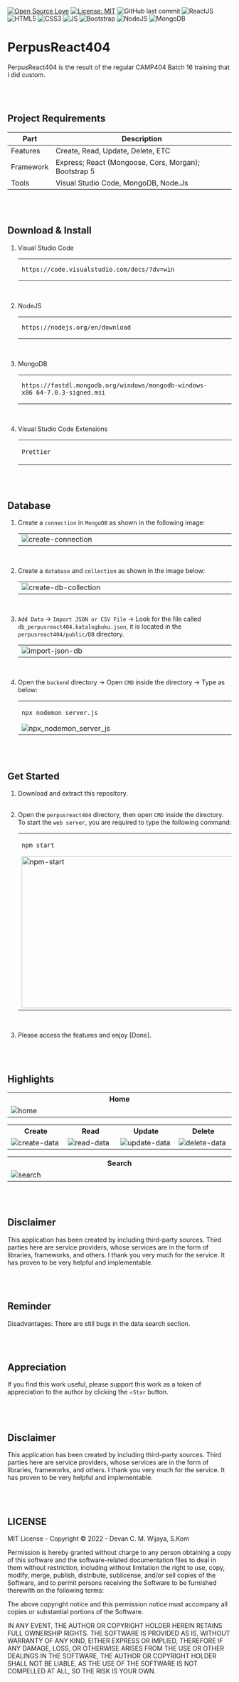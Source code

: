 [![Open Source Love](https://badges.frapsoft.com/os/v1/open-source.svg?style=flat)](https://github.com/ellerbrock/open-source-badges/)
[![License: MIT](https://img.shields.io/badge/License-MIT-blue.svg?logo=github&color=%23F7DF1E)](https://opensource.org/licenses/MIT)
![GitHub last commit](https://img.shields.io/github/last-commit/devancakra/perpusreact404)
![ReactJS](https://img.shields.io/badge/-React%20JS-darkcyan?style=flat&logo=react)
![HTML5](https://img.shields.io/badge/-HTML%205-purple.svg?&logo=html5)
![CSS3](https://img.shields.io/badge/-CSS%203-green.svg?&logo=css3)
![JS](https://img.shields.io/badge/-Javascript-brown.svg?&logo=javascript)
![Bootstrap](https://img.shields.io/badge/-Bootstrap%205-white.svg?&logo=bootstrap)
![NodeJS](https://img.shields.io/badge/-Node%20JS-light.svg?&color=9FE2BF&logo=node.js)
![MongoDB](https://img.shields.io/badge/-Mongo%20DB-darkgreen.svg?&logo=mongodb)

# PerpusReact404
<p>PerpusReact404 is the result of the regular CAMP404 Batch 16 training that I did custom.</p>

<br><br>

## Project Requirements
| Part | Description |
| --- | --- |
| Features | Create, Read, Update, Delete, ETC |
| Framework | Express; React (Mongoose, Cors, Morgan); Bootstrap 5 |
| Tools | Visual Studio Code, MongoDB, Node.Js |

<br><br>

## Download & Install
1. Visual Studio Code

   <table><tr><td width="810">
   
   ```
   https://code.visualstudio.com/docs/?dv=win
   ```

   </td></tr></table><br>
   
2. NodeJS

   <table><tr><td width="810">
   
   ```
   https://nodejs.org/en/download
   ```

   </td></tr></table><br>
   
3. MongoDB

   <table><tr><td width="810">
      
   ```
   https://fastdl.mongodb.org/windows/mongodb-windows-x86_64-7.0.3-signed.msi
   ```

   </td></tr></table><br>
   
4. Visual Studio Code Extensions

   <table><tr><td width="810">

   ``` Prettier ```   

   </td></tr></table>

<br><br>

## Database
1. Create a ``` connection ``` in ``` MongoDB ``` as shown in the following image:
   
   <table><tr><td width="810">   
      <img src="https://github.com/devancakra/perpusreact404/assets/54527592/c011087c-8d83-4007-a47b-dbdff34e5ab8" alt="create-connection">
   </td></tr></table><br>

2. Create a ``` database ``` and ``` collection ``` as shown in the image below:
   
   <table><tr><td width="810">
      <img src="https://github.com/devancakra/perpusreact404/assets/54527592/9f5aa1dd-ca86-4251-9c40-e6e7280d25c0" alt="create-db-collection">
   </td></tr></table><br>

3. ``` Add Data ``` -> ``` Import JSON or CSV File ``` -> Look for the file called ``` db_perpusreact404.katalogbuku.json ```, it is located in the ``` perpusreact404/public/DB ``` directory.<br>

   <table><tr><td width="810">
      <img src="https://github.com/devancakra/perpusreact404/assets/54527592/9aec4fca-f1da-439f-9beb-f7acf08b414f" alt="import-json-db">
   </td></tr></table><br>

4. Open the ``` backend ``` directory -> Open ``` CMD ``` inside the directory -> Type as below:

   <table><tr><td width="810">

   ````bash
   npx nodemon server.js
   ````

   <img src="https://github.com/devancakra/perpusreact404/assets/54527592/5580784f-bcb2-4d75-9dae-6bf950dec2dc" alt="npx_nodemon_server_js"> 

   </td></tr></table>

<br><br>

## Get Started
1. Download and extract this repository.<br><br>
   
2. Open the ``` perpusreact404 ``` directory, then open ``` CMD ``` inside the directory. To start the ``` web server ```, you are required to type the following command:

   <table><tr><td width="810">

   ````bash
   npm start
   ````

   <img width="840" height="340" src="https://github.com/devancakra/perpusreact404/assets/54527592/71f62129-6b33-4983-bc52-1d582cd7221b" alt="npm-start">   

   </td></tr></table><br>

3. Please access the features and enjoy [Done].

<br><br>

## Highlights
<table>
<tr>
<th width="840">Home</th>
</tr>
<tr>
<td><img src="https://github.com/devancakra/perpusreact404/assets/54527592/7abf6af7-44b9-4bb0-8d27-7b5b8d10f19d" alt="home"></td>
</tr>
</table>
<table>
<tr>
<th width="210">Create</th>
<th width="210">Read</th>
<th width="210">Update</th>
<th width="210">Delete</th>
</tr>
<tr>
<td><img src="https://github.com/devancakra/perpusreact404/assets/54527592/97f38958-b3f0-4f32-a608-047188050f8a" alt="create-data"></td>
<td><img src="https://github.com/devancakra/perpusreact404/assets/54527592/f353bc1c-7e3d-40a7-bcea-1594dfe635d2" alt="read-data"></td>
<td><img src="https://github.com/devancakra/perpusreact404/assets/54527592/fd9ffa50-88c6-4bdd-82d2-a11a1050708e" alt="update-data"></td>
<td><img src="https://github.com/devancakra/perpusreact404/assets/54527592/bc718b9f-41d3-4aef-9ac9-b868d481b862" alt="delete-data"></td>
</tr>
</table>
<table>
<tr>
<th width="840">Search</th>
</tr>
<tr>
<td><img src="https://github.com/devancakra/perpusreact404/assets/54527592/90cd9215-02a9-455f-996b-6b5ec5c41ec8" alt="search"></td>
</tr>
</table>

<br><br>

## Disclaimer
This application has been created by including third-party sources. Third parties here are service providers, whose services are in the form of libraries, frameworks, and others. I thank you very much for the service. It has proven to be very helpful and implementable.

<br><br>

## Reminder
Disadvantages: There are still bugs in the data search section.

<br><br>

## Appreciation
If you find this work useful, please support this work as a token of appreciation to the author by clicking the ``` ⭐Star ``` button.

<br><br>

## Disclaimer
This application has been created by including third-party sources. Third parties here are service providers, whose services are in the form of libraries, frameworks, and others. I thank you very much for the service. It has proven to be very helpful and implementable.

<br><br>

## LICENSE
MIT License - Copyright © 2022 - Devan C. M. Wijaya, S.Kom

Permission is hereby granted without charge to any person obtaining a copy of this software and the software-related documentation files to deal in them without restriction, including without limitation the right to use, copy, modify, merge, publish, distribute, sublicense, and/or sell copies of the Software, and to permit persons receiving the Software to be furnished therewith on the following terms:

The above copyright notice and this permission notice must accompany all copies or substantial portions of the Software.

IN ANY EVENT, THE AUTHOR OR COPYRIGHT HOLDER HEREIN RETAINS FULL OWNERSHIP RIGHTS. THE SOFTWARE IS PROVIDED AS IS, WITHOUT WARRANTY OF ANY KIND, EITHER EXPRESS OR IMPLIED, THEREFORE IF ANY DAMAGE, LOSS, OR OTHERWISE ARISES FROM THE USE OR OTHER DEALINGS IN THE SOFTWARE, THE AUTHOR OR COPYRIGHT HOLDER SHALL NOT BE LIABLE, AS THE USE OF THE SOFTWARE IS NOT COMPELLED AT ALL, SO THE RISK IS YOUR OWN.
